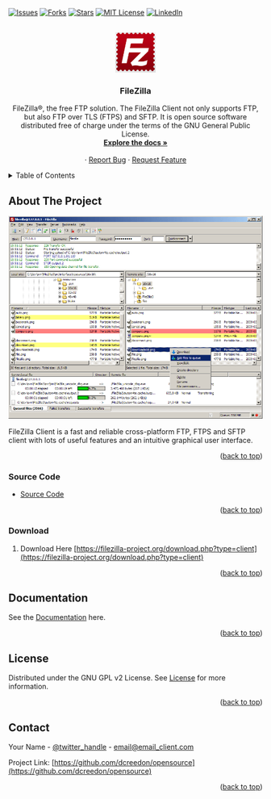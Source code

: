 <div id="top"></div>

<!-- PROJECT SHIELDS -->
<!--
*** I'm using markdown "reference style" links for readability.
*** Reference links are enclosed in brackets [ ] instead of parentheses ( ).
*** See the bottom of this document for the declaration of the reference variables
*** for contributors-url, forks-url, etc. This is an optional, concise syntax you may use.
*** https://www.markdownguide.org/basic-syntax/#reference-style-links
-->

[![Issues][issues-shield]][issues-url]
[![Forks][forks-shield]][forks-url]
[![Stars][stars-shield]][stars-url]
[![MIT License][license-shield]][license-url]
[![LinkedIn][linkedin-shield]][linkedin-url]



<!-- PROJECT LOGO -->
<br />
<div align="center">
  <a href="https://github.com/dcreedon/opensource">
    <img src="images/logo.png" alt="Logo" width="80" height="80">
  </a>

<h3 align="center">FileZilla</h3>

  <p align="center">
    FileZilla®, the free FTP solution. The FileZilla Client not only supports FTP, but also FTP over TLS (FTPS) and SFTP. It is open source software distributed free of charge under the terms of the GNU General Public License.
    <br />
    <a href="https://wiki.filezilla-project.org/Documentation"><strong>Explore the docs »</strong></a>
    <br />
    <br />
    ·
    <a href="https://github.com/dcreedon/opensource/issues">Report Bug</a>
    ·
    <a href="https://github.com/dcreedon/opensource/issues">Request Feature</a>
  </p>
</div>



<!-- TABLE OF CONTENTS -->
<details>
  <summary>Table of Contents</summary>
  <ol>
    <li>
      <a href="#about-the-project">About The Project</a>
      <ul>
        <li><a href="#built-with">Source Code</a></li>
      </ul>
    </li>
    <li>
      <a href="#getting-started">Getting Started</a>
      <ul>
        <li><a href="#prerequisites">Prerequisites</a></li>
        <li><a href="#installation">Installation</a></li>
      </ul>
    </li>
    <li><a href="#roadmap">Documentation</a></li>
    <li><a href="#license">License</a></li>
  </ol>
</details>



<!-- ABOUT THE PROJECT -->
## About The Project

[![Product Name Screen Shot][product-screenshot]](https://filezilla-project.org/images/screenshots/fz3_win_main.png)

FileZilla Client is a fast and reliable cross-platform FTP, FTPS and SFTP client with lots of useful features and an intuitive graphical user interface.



<p align="right">(<a href="#top">back to top</a>)</p>



### Source Code

* [Source Code](https://filezilla-project.org/sourcecode.php)


<p align="right">(<a href="#top">back to top</a>)</p>



<!-- GETTING STARTED -->

### Download

1. Download Here [https://filezilla-project.org/download.php?type=client](https://filezilla-project.org/download.php?type=client)


<p align="right">(<a href="#top">back to top</a>)</p>



<!-- Documentation -->
## Documentation

See the [Documentation](https://wiki.filezilla-project.org/Documentation) here.

<p align="right">(<a href="#top">back to top</a>)</p>



<!-- LICENSE -->
## License

Distributed under the GNU GPL v2 License. See [License](https://filezilla-project.org/license.php)  for more information.



<p align="right">(<a href="#top">back to top</a>)</p>



<!-- CONTACT -->
## Contact

Your Name - [@twitter_handle](https://twitter.com/twitter_handle) - email@email_client.com

Project Link: [https://github.com/dcreedon/opensource](https://github.com/dcreedon/opensource)

<p align="right">(<a href="#top">back to top</a>)</p>



<!-- MARKDOWN LINKS & IMAGES -->
<!-- https://www.markdownguide.org/basic-syntax/#reference-style-links -->
[forks-shield]: https://img.shields.io/github/forks/dcreedon/opensource.svg?style=for-the-badge
[forks-url]: https://github.com/dcreedon/opensource/network/members
[stars-shield]: https://img.shields.io/github/stars/dcreedon/opensource.svg?style=for-the-badge
[stars-url]: https://github.com/dcreedon/opensource/stargazers
[issues-shield]: https://img.shields.io/github/issues/dcreedon/opensource.svg?style=for-the-badge
[issues-url]: https://github.com/dcreedon/opensource/issues
[license-shield]: https://img.shields.io/badge/License-GPL_v2-blue.svg
[license-url]: https://github.com/dcreedon/opensource/blob/master/LICENSE.txt
[linkedin-shield]: https://img.shields.io/badge/-LinkedIn-black.svg?style=for-the-badge&logo=linkedin&colorB=555
[linkedin-url]: https://www.linkedin.com/in/damiancreedon/
[product-screenshot]: images/screenshot.png

<!--
[![License: GPL v2](https://img.shields.io/badge/License-GPL_v2-blue.svg)](https://www.gnu.org/licenses/old-licenses/gpl-2.0.en.html)
-->
<!--
[![GitHub ISSUES](https://img.shields.io/github/issues/dcreedon/opensource)](https://github.com/dcreedon/opensource/issues)
[![GitHub FORKS](https://img.shields.io/github/forks/dcreedon/opensource)](https://github.com/dcreedon/opensource/network)
[![GitHub STARS](https://img.shields.io/github/stars/dcreedon/opensource)](https://github.com/dcreedon/opensource/stargazers)
[![GitHub LICENSE](https://img.shields.io/github/license/dcreedon/opensource)](https://github.com/dcreedon/opensource/blob/main/LICENSE)

-->

